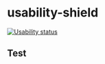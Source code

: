 # usability-shield

[![Usability status][usability-image]][usability-url]

## Test

<!-- [usability-image]: https://img.shields.io/badge/usability_tested-yes!-FF41A2.svg -->
[usability-image]: http://l:3000/shield.svg
[usability-url]: http://l:3000/simon-johansson/Quizify
